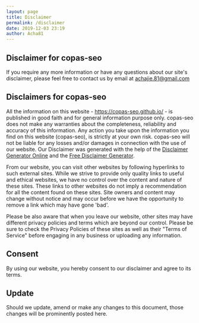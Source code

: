 ```yaml
---
layout: page
title: Disclaimer
permalink: /disclaimer
date: 2019-12-03 23:19
author: Acha81
---
```

## Disclaimer for copas-seo

If you require any more information or have any questions about our site's disclaimer, please feel free to contact us by email at achajie.81@gmail.com

## Disclaimers for copas-seo

All the information on this website - <https://copas-seo.github.io/> - is published in good faith and for general information purpose only. copas-seo does not make any warranties about the completeness, reliability and accuracy of this information. Any action you take upon the information you find on this website (copas-seo), is strictly at your own risk. copas-seo will not be liable for any losses and/or damages in connection with the use of our website. Our Disclaimer was generated with the help of the [Disclaimer Generator Online](https://www.privacypolicyonline.com/disclaimer-generator/) and the [Free Disclaimer Generator](https://www.disclaimer-generator.com/).

From our website, you can visit other websites by following hyperlinks to such external sites. While we strive to provide only quality links to useful and ethical websites, we have no control over the content and nature of these sites. These links to other websites do not imply a recommendation for all the content found on these sites. Site owners and content may change without notice and may occur before we have the opportunity to remove a link which may have gone 'bad'.

Please be also aware that when you leave our website, other sites may have different privacy policies and terms which are beyond our control. Please be sure to check the Privacy Policies of these sites as well as their "Terms of Service" before engaging in any business or uploading any information.

## Consent

By using our website, you hereby consent to our disclaimer and agree to its terms.

## Update

Should we update, amend or make any changes to this document, those changes will be prominently posted here.
